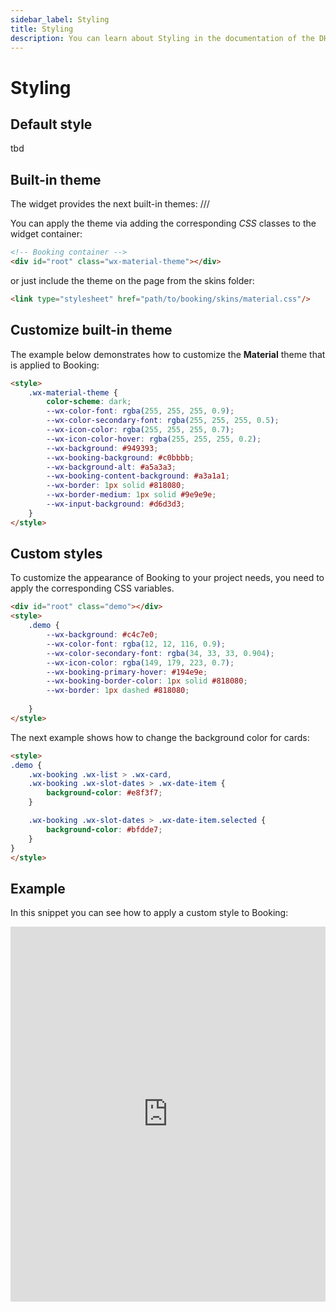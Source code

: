 ```yaml
---
sidebar_label: Styling
title: Styling
description: You can learn about Styling in the documentation of the DHTMLX JavaScript Booking library. Browse developer guides and API reference, try out code examples and live demos, and download a free 30-day evaluation version of DHTMLX Booking.
---
```


# Styling

## Default style

tbd


## Built-in theme

The widget provides the next built-in themes: /// 

You can apply the theme via adding the corresponding *CSS* classes to the widget container:

~~~html {}
<!-- Booking container -->
<div id="root" class="wx-material-theme"></div>
~~~

or just include the theme on the page from the skins folder:

~~~html {}
<link type="stylesheet" href="path/to/booking/skins/material.css"/>
~~~

## Customize built-in theme

The example below demonstrates how to customize the **Material** theme that is applied to Booking:

~~~html
<style>
    .wx-material-theme {
        color-scheme: dark;
        --wx-color-font: rgba(255, 255, 255, 0.9);
        --wx-color-secondary-font: rgba(255, 255, 255, 0.5);
        --wx-icon-color: rgba(255, 255, 255, 0.7);
        --wx-icon-color-hover: rgba(255, 255, 255, 0.2);
        --wx-background: #949393;
        --wx-booking-background: #c0bbbb;
        --wx-background-alt: #a5a3a3;
        --wx-booking-content-background: #a3a1a1;
        --wx-border: 1px solid #818080;
        --wx-border-medium: 1px solid #9e9e9e;
        --wx-input-background: #d6d3d3;
    }
</style>
~~~

## Custom styles

To customize the appearance of Booking to your project needs, you need to apply the corresponding CSS variables. 

~~~html
<div id="root" class="demo"></div>
<style>
    .demo {
        --wx-background: #c4c7e0;
        --wx-color-font: rgba(12, 12, 116, 0.9);
        --wx-color-secondary-font: rgba(34, 33, 33, 0.904);
        --wx-icon-color: rgba(149, 179, 223, 0.7);
        --wx-booking-primary-hover: #194e9e;
        --wx-booking-border-color: 1px solid #818080;
        --wx-border: 1px dashed #818080;
        
    }
</style>
~~~

The next example shows how to change the background color for cards:

~~~html
<style>
.demo {
    .wx-booking .wx-list > .wx-card,
    .wx-booking .wx-slot-dates > .wx-date-item {
        background-color: #e8f3f7;
    }

    .wx-booking .wx-slot-dates > .wx-date-item.selected {
        background-color: #bfdde7;
    }
}
</style>
~~~

## Example

In this snippet you can see how to apply a custom style to Booking: 

<iframe src="https://snippet.dhtmlx.com/" frameborder="0" class="snippet_iframe" width="100%" height="600"></iframe> 